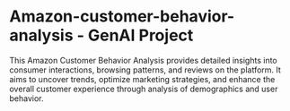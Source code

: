 # Amazon-customer-behavior-analysis - GenAI Project
This Amazon Customer Behavior Analysis provides detailed insights into consumer interactions, browsing patterns, and reviews on the platform. It aims to uncover trends, optimize marketing strategies, and enhance the overall customer experience through analysis of demographics and user behavior.
